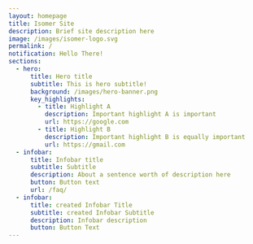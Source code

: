 ```yaml
---
layout: homepage
title: Isomer Site
description: Brief site description here
image: /images/isomer-logo.svg
permalink: /
notification: Hello There!
sections:
  - hero:
      title: Hero title
      subtitle: This is hero subtitle!
      background: /images/hero-banner.png
      key_highlights:
        - title: Highlight A
          description: Important highlight A is important
          url: https://google.com
        - title: Highlight B
          description: Important highlight B is equally important
          url: https://gmail.com
  - infobar:
      title: Infobar title
      subtitle: Subtitle
      description: About a sentence worth of description here
      button: Button text
      url: /faq/
  - infobar:
      title: created Infobar Title
      subtitle: created Infobar Subtitle
      description: Infobar description
      button: Button Text
---
```


